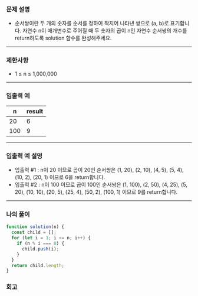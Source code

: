 ### 문제 설명

- 순서쌍이란 두 개의 숫자를 순서를 정하여 짝지어 나타낸 쌍으로 (a, b)로 표기합니다. 자연수 n이 매개변수로 주어질 때 두 숫자의 곱이 n인 자연수 순서쌍의 개수를 return하도록 solution 함수를 완성해주세요.

---

### 제한사항

- 1 ≤ n ≤ 1,000,000

---

### 입출력 예

| n   | result |
| --- | ------ |
| 20  | 6      |
| 100 | 9      |

---

### 입출력 예 설명

- 입출력 #1 : n이 20 이므로 곱이 20인 순서쌍은 (1, 20), (2, 10), (4, 5), (5, 4), (10, 2), (20, 1) 이므로 6을 return합니다.
- 입출력 #2 : n이 100 이므로 곱이 100인 순서쌍은 (1, 100), (2, 50), (4, 25), (5, 20), (10, 10), (20, 5), (25, 4), (50, 2), (100, 1) 이므로 9를 return합니다.

---

### 나의 풀이

```javascript
function solution(n) {
  const child = [];
  for (let i = 1; i <= n; i++) {
    if (n % i === 0) {
      child.push(i);
    }
  }
  return child.length;
}
```

### 회고
